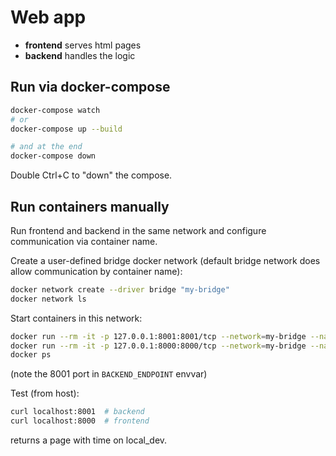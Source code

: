 # Web app

- **frontend** serves html pages
- **backend** handles the logic

## Run via docker-compose

```bash
docker-compose watch
# or
docker-compose up --build

# and at the end
docker-compose down
```

Double Ctrl+C to "down" the compose.

## Run containers manually

Run frontend and backend in the same network and configure communication via container name.

Create a user-defined bridge docker network (default bridge network does allow communication by container name):

```bash
docker network create --driver bridge "my-bridge"
docker network ls
```

Start containers in this network:

```bash
docker run --rm -it -p 127.0.0.1:8001:8001/tcp --network=my-bridge --name backend -e SERVICE_PORT=8001 -e WORKER_NAME="local_dev" app-backend:1.0.0
docker run --rm -it -p 127.0.0.1:8000:8000/tcp --network=my-bridge --name frontend -e BACKEND_ENDPOINT="http://backend:8001" app-frontend:1.0.0
docker ps
```

(note the 8001 port in `BACKEND_ENDPOINT` envvar)

Test (from host):

```bash
curl localhost:8001  # backend
curl localhost:8000  # frontend
```

returns a page with time on local_dev.
